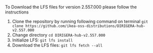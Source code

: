 To Download the LFS files for version 2.557.000 please follow the instructions

1. Clone the repository by running following command on terminal `git clone https://github.com/ikea-oss-distributions/DIRIGERA-hub-v2.557.000`
2. Change directory `cd DIRIGERA-hub-v2.557.000`
3. Initialize LFS: `git lfs install`
4. Download the LFS files: `git lfs fetch --all`
